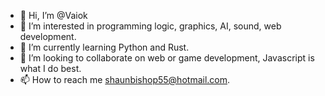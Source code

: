 - 👋 Hi, I’m @Vaiok
- 👀 I’m interested in programming logic, graphics, AI, sound, web development.
- 🌱 I’m currently learning Python and Rust.
- 💞️ I’m looking to collaborate on web or game development, Javascript is what I do best.
- 📫 How to reach me shaunbishop55@hotmail.com.
